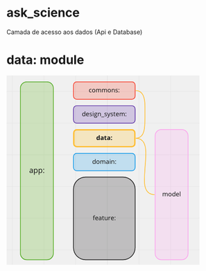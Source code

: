 # ask_science

Camada de acesso aos dados (Api e Database)

# data: module

![Arquitetura default do app:](/docs/images/arch_data.png)